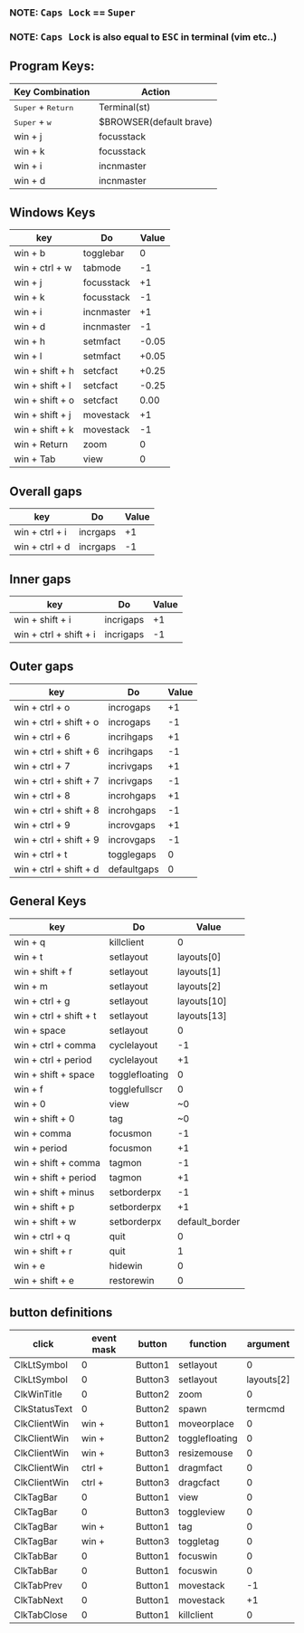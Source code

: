 ### NOTE: <kbd>Caps Lock</kbd> == <kbd>Super</kbd>
### NOTE: <kbd>Caps Lock</kbd> is also equal to <kbd>ESC</kbd> in terminal (vim etc..)

## Program Keys:
Key Combination | Action
----------------- | ----------
 <kbd>Super</kbd> + <kbd>Return</kbd>          | Terminal(st)
 <kbd>Super</kbd> + <kbd>w</kbd>   | $BROWSER(default brave)
 win + j          | focusstack
 win + k          | focusstack
 win + i          | incnmaster
 win + d          | incnmaster



## Windows Keys
key               | Do         | Value
----------------- | ---------- | ------
 win + b          | togglebar  |   0
 win + ctrl + w   | tabmode    |  -1
 win + j          | focusstack |  +1
 win + k          | focusstack |  -1
 win + i          | incnmaster |  +1
 win + d          | incnmaster |  -1
 win + h          | setmfact   |  -0.05
 win + l          | setmfact   |  +0.05
 win + shift + h  | setcfact   |  +0.25
 win + shift + l  | setcfact   |  -0.25
 win + shift + o  | setcfact   |   0.00
 win + shift + j  | movestack  |  +1
 win + shift + k  | movestack  |  -1
 win + Return     | zoom       |   0
 win + Tab        | view       |   0

##  Overall gaps
key             | Do         | Value
--------------- | ---------- | ------
 win + ctrl + i | incrgaps   |  +1
 win + ctrl + d | incrgaps   |  -1

## Inner gaps
key                     | Do         | Value
----------------------- | ---------- | ------
 win + shift + i        | incrigaps  |   +1
 win + ctrl + shift + i | incrigaps  |   -1

## Outer gaps
key                     | Do         | Value
----------------------- | ---------- | ------
 win + ctrl + o         | incrogaps  |   +1
 win + ctrl + shift + o | incrogaps  |   -1
 win + ctrl + 6         | incrihgaps |   +1
 win + ctrl + shift + 6 | incrihgaps |   -1
 win + ctrl + 7         | incrivgaps |   +1
 win + ctrl + shift + 7 | incrivgaps |   -1
 win + ctrl + 8         | incrohgaps |   +1
 win + ctrl + shift + 8 | incrohgaps |   -1
 win + ctrl + 9         | incrovgaps |   +1
 win + ctrl + shift + 9 | incrovgaps |   -1
 win + ctrl + t         | togglegaps |    0
 win + ctrl + shift + d | defaultgaps|    0

## General Keys
key                    | Do             | Value
---------------------- | -------------- | ------
 win + q               |  killclient    | 0
 win + t               |  setlayout     | layouts[0]
 win + shift + f       |  setlayout     | layouts[1]
 win + m               |  setlayout     | layouts[2]
 win + ctrl + g        |  setlayout     | layouts[10]
 win + ctrl + shift + t|  setlayout     | layouts[13]
 win + space           |  setlayout     | 0
 win + ctrl + comma    |  cyclelayout   |-1
 win + ctrl + period   |  cyclelayout   |+1
 win + shift + space   |  togglefloating| 0
 win + f               |  togglefullscr | 0
 win + 0               |  view          |~0
 win + shift + 0       |  tag           |~0
 win + comma           |  focusmon      |-1
 win + period          |  focusmon      |+1
 win + shift + comma   |  tagmon        |-1
 win + shift + period  |  tagmon        |+1
 win + shift + minus   |  setborderpx   |-1
 win + shift + p 	   |  setborderpx   |+1
 win + shift + w       |  setborderpx   |default_border
 win + ctrl + q        |  quit          |0
 win + shift + r       |  quit          |1
 win + e               |  hidewin       |0
 win + shift + e       |  restorewin    |0

## button definitions
 click         | event mask |  button    |  function     | argument
-------------- | ---------- | ---------- | ------------- | -------------
 ClkLtSymbol   |   0        |  Button1   | setlayout     | 0
 ClkLtSymbol   |   0        |  Button3   | setlayout     | layouts[2]
 ClkWinTitle   |   0        |  Button2   | zoom          | 0
 ClkStatusText |   0        |  Button2   | spawn         | termcmd
 ClkClientWin  |   win +    |  Button1   | moveorplace   | 0
 ClkClientWin  |   win +    |  Button2   | togglefloating| 0
 ClkClientWin  |   win +    |  Button3   | resizemouse   | 0
 ClkClientWin  |  ctrl +    |  Button1   | dragmfact     | 0
 ClkClientWin  |  ctrl +    |  Button3   | dragcfact     | 0
 ClkTagBar     |  0         |  Button1   | view          | 0
 ClkTagBar     |  0         |  Button3   | toggleview    | 0
 ClkTagBar     |  win +     |  Button1   | tag           | 0
 ClkTagBar     |  win +     |  Button3   | toggletag     | 0
 ClkTabBar     |  0         |  Button1   | focuswin      | 0
 ClkTabBar     |  0         |  Button1   | focuswin      | 0
 ClkTabPrev    |  0         |  Button1   | movestack     |-1
 ClkTabNext    |  0         |  Button1   | movestack     |+1
 ClkTabClose   |  0         |  Button1   | killclient    | 0
